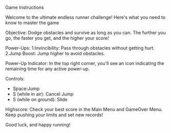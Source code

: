 
Game Instructions

Welcome to the ultimate endless runner challenge! Here's what you need to know to master the game

Objective:
Dodge obstacles and survive as long as you can. The further you go, the faster you get, and the higher your score!

Power-Ups:
1.Invincibility: Pass through obstacles without getting hurt.
2.Jump Boost: Jump higher to avoid obstacles.

Power-Up Indicator:
In the top right corner, you'll see an icon indicating the remaining time for any active power-up.

Controls:
- Space:Jump
- S (while in air): Cancel Jump
- S (while on ground): Slide

Highscore:
Check your best score in the Main Menu and GameOver Menu. Keep pushing your limits and set new records!

Good luck, and happy running!